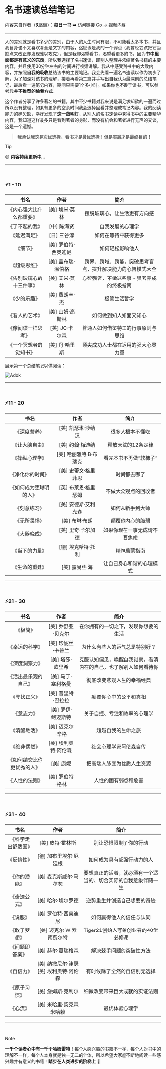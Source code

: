 # 名书速读总结笔记

内容来自作者（🎗️感谢）：**每日一书**  ➡️  访问链接 [Go -> 视频内容](https://www.youtube.com/@MeiRiYiShu)

---

人的差别就是看书多少的差别，由于人的人生时间有限，不可能看太多本书，并且我自身也不太喜欢看全是文字的内容，这应该是我的一个弱点（我曾经尝试把它当缺点来改正却发现难以攻克），但是我却渴望看书，渴望看更多的书，因为**书中里面都是有意义的东西**，所以我选择了名书速读，即别人整理并浓缩著名书籍的主要内容，并且使用30分钟左右的时间进行视频讲解。我从中感受到书中的大致内容，并按照**自我的吸收**总结该书的主要笔记。我会先看一遍名书速读以作为初步了解，为了加深对该书的理解，接着再看第二篇并手写出自我认为最深刻的总结笔记，最后看一遍笔记内容，期间只需要1个多小时。如果你也不善于读书，可以参考我**并不推荐的偷懒方式**。

这个作者分享了许多著名的书籍，其中不少书籍对我来说是满足求知欲的一遍而过所以没有整理，如果有更多的空余时间我会选择回看并整理成笔记内容。我的阅读能力的确欠缺，幸好发现了**这一盏明灯**，从别人的名书速读中获得书中的主要精华内容，我知道这样最多只是看到著者的身影，而没有机会和著者进行无声的交谈，这是一个遗憾。

> **我承认我这是次优选择，看书才是最优选择！但是实践才是最终目的！**

> [!TIP]
> 😊 **内容持续更新中...**

---
<br>

### ⚡1 - 10

| 书名 | 作者 | 简介 |
| :--: | :--: | :--: |
| 《内心强大比什么都重要》 |    [美] 埃米·莫林    | 摆脱玻璃心，让生活更有方向感 |
| 《了不起的我》 |     [中] 陈海贤      | 自我发展的心理学 |
| 《延迟满足》 |     [日] 三谷淳      | 如何在等待中获得更多 |
| 《细节》 | [美] 罗伯特·西奥迪尼 | 如何轻松影响他人 |
| 《超级思维》 |  [美] 盖布瑞·温伯格  | 跨界、跨域、跨能，突破思考盲点，提升解决能力的心智模式大全 |
| 《告别玻璃心的十三件事》 |    [美] 艾米·莫林    | 心智强者，不做这些事・强者养成的终极指南 |
| 《少的乐趣》 |    [美] 费朗辛·杰    | 极简生活哲学 |
| 《看人的艺术》 |   [美] 山姆·高斯林   | 如何做到知人知面又知心 |
| 《像间谍一样思考》 |    [美] JC·卡尔森    | 普通人如何借鉴特工的行事原则与思维 |
| 《一个冥想者的觉知书》 |    [美] 丹·哈里斯    | 顶尖成功人士都在运用的强大心灵力量 |

展示第一个总结笔记以供阅读：

![Adok](https://github.com/PM-Geeker-ORG/Adok/assets/143123392/644e2c3e-a782-474d-8358-acd900414bac)

---
<br>

### ⚡11 - 20

| 书名 | 作者 | 简介 |
| :--: | :--: | :--: |
| 《深度营养》 |    [美] 凯瑟琳·沙纳汉    | 很多人根本不懂吃 |
| 《让大脑自由》 | [美] 约翰·梅迪纳 | 释放天赋的12条定律 |
| 《操纵心理学》 | [美] 哈丽雅特·B·布瑞克 | 看完本书不再做“软柿子” |
| 《净化你的时间》 |  [美] 史蒂文·格里菲思  | 时间都去哪了 |
| 《如何成为更聪明的人》 |  [英] 布莱恩·格里瑟姆  | 不做大众观点的回收者 |
| 《刻意练习》 |    [美] 安德斯·艾利克森    | 如何从新手到大师 |
| 《无所畏惧》 |    [美] 布琳·布朗    | 颠覆你内心的脆弱 |
| 《大器晚成》 |   [美] 里奇·卡尔加德   | 如果你现在一事无成请不要焦虑 |
| 《当下的力量》 |    [德] 埃克哈特·托利    | 精神启蒙指南 |
| 《生命的重建》 |    [美] 露易丝·海    | 让自己身心和谐的心理模式 |

---
<br>

### ⚡21 - 30

| 书名 | 作者 | 简介 |
| :--: | :--: | :--: |
| 《极简》 | [美] 乔舒亚·贝克尔 | 在你拥有的一切之下，发现你想要的生活 |
| 《幸运的科学》 | [美] 珍妮丝·卡普兰 | 为什么有些人的运气总是特别好？ |
| 《深度洞察力》 | [美] 塔莎·欧里希 | 克服认知偏见，唤醒自我觉察，看清内在的自己，也了解别人如何看待你 |
| 《活出最乐观的自己》 | [美] 马丁·塞利格曼 | 彻底改变悲观人生的幸福经典 |
| 《寻找正义》 | [美] 普里特·巴拉拉 | 颠覆你心中的公平和真相 |
| 《意志力》 | [美] 罗伊·鲍迈斯特 | 关于自控、专注和效率的心理学 |
| 《清醒地活》 | [美] 迈克尔·辛格 | 超越自我的生命之旅 |
| 《绝非偶然》 | [美] 埃利奥特·阿伦森 | 社会心理学家阿伦森自传 |
| 《如何结交比你更优秀的人》 | [美] 康妮 | 把高端人脉变为优质人生资源 |
| 《人性的法则》 | [美] 罗伯特·格林 | 人性的固有弱点和危害 |

---
<br>

### ⚡31 - 40

| 书名 | 作者 | 简介 |
| :--: | :--: | :--: |
| 《科学走出舒适圈》 | [美] 皮特·霍林斯 | 别让恐惧限制了你的行动 |
| 《反惰性》 | [德] 加布里埃尔·厄廷根 | 如何成为具有超强行动力的人 |
| 《你的潜能》 | [美] 麦克斯威尔·马尔茨 | 要想真正的活着，就必须有一个适当的、切合实际的自我意象伴随一生 |
| 《奇迹公式》 | [美] 哈尔·埃尔罗德 | 逆势重生并创造自己想要的奇迹 |
| 《说服》 | [美] 罗伯特·西奥迪尼 | 如何赢得他人的信任与认同 |
| 《敢于梦想》 | [美] 迈克尔·W·索南费尔特 | Tiger21创始人写给创业者的40堂必修课 |
| 《问题即答案》 | [美] 赫尔·葛瑞格森 | 解决棘手问题的突破性方法 |
| 《自信力》 | [美] 纳撒尼尔·津瑟[美] 埃利奥特·阿伦森 | 有时候除了全然的自信别无选择 |
| 《原子习惯》 | [美] 詹姆斯·克利尔 | 细微改变带来巨大成就的实证法则 |
| 《心流》 | [美] 米哈里·契克森米哈赖 | 最优体验心理学 |

---
<br>

> [!NOTE]
> **一千个读者心中有一千个哈姆雷特**！每个人感兴趣的书籍不一样，每个人对书中的理解不一样，每个人本身就是独一无二的个体，所以希望大家能不断地阅读一些感兴趣并有意义的书籍！**踏步在人类进步的阶梯上** 👊
